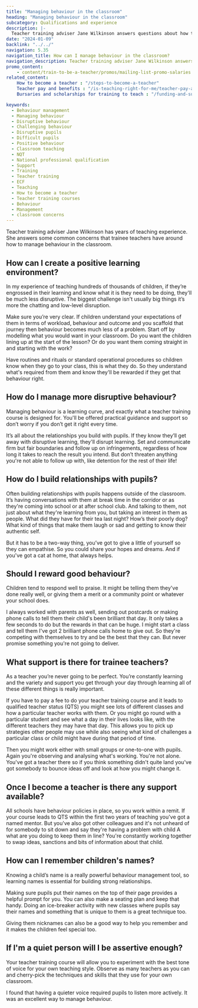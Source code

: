```yaml
---
title: "Managing behaviour in the classroom"
heading: "Managing behaviour in the classroom"
subcategory: Qualifications and experience
description: |-
  Teacher training adviser Jane Wilkinson answers questions about how to manage behaviour in the classroom.
date: "2024-01-09"
backlink: "../../"
navigation: 5.35
navigation_title: How can I manage behaviour in the classroom?
navigation_description: Teacher training adviser Jane Wilkinson answers common concerns around behaviour management.
promo_content:
    - content/train-to-be-a-teacher/promos/mailing-list-promo-salaries
related_content:
    How to become a teacher : "/steps-to-become-a-teacher"
    Teacher pay and benefits : "/is-teaching-right-for-me/teacher-pay-and-benefits" 
    Bursaries and scholarships for training to teach : "/funding-and-support/scholarships-and-bursaries"

keywords:
  - Behaviour management
  - Managing behaviour
  - Disruptive behaviour
  - Challenging behaviour
  - Disruptive pupils
  - Difficult pupils
  - Positive behaviour
  - Classroom teaching
  - NQT
  - National professional qualification
  - Support
  - Training
  - Teacher training
  - ECF
  - Teaching
  - How to become a teacher
  - Teacher training courses
  - Behaviour
  - Management
  - classroom concerns
---
```


Teacher training adviser Jane Wilkinson has years of teaching experience. She answers some common concerns that trainee teachers have around how to manage behaviour in the classroom.

## How can I create a positive learning environment?
In my experience of teaching hundreds of thousands of children, if they’re engrossed in their learning and know what it is they need to be doing, they'll be much less disruptive. The biggest challenge isn't usually big things it’s more the chatting and low-level disruption.  

Make sure you’re very clear. If children understand your expectations of them in terms of workload, behaviour and outcome and you scaffold that journey then behaviour becomes much less of a problem. Start off by modelling what you would want in your classroom. Do you want the children lining up at the start of the lesson? Or do you want them coming straight in and starting with the work?

Have routines and rituals or standard operational procedures so children know when they go to your class, this is what they do. So they understand what's required from them and know they'll be rewarded if they get that behaviour right.

## How do I manage more disruptive behaviour?
Managing behaviour is a learning curve, and exactly what a teacher training course is designed for. You'll be offered practical guidance and support so don’t worry if you don’t get it right every time.

It’s all about the relationships you build with pupils. If they know they’ll get away with disruptive learning, they'll disrupt learning. Set and communicate firm but fair boundaries and follow up on infringements, regardless of how long it takes to reach the result you intend. But don’t threaten anything you're not able to follow up with, like detention for the rest of their life!

## How do I build relationships with pupils?
Often building relationships with pupils happens outside of the classroom. It’s having conversations with them at break time in the corridor or as they're coming into school or at after school club. And talking to them, not just about what they're learning from you, but taking an interest in them as people. What did they have for their tea last night? How’s their poorly dog? What kind of things that make them laugh or sad and getting to know their authentic self.

But it has to be a two-way thing, you’ve got to give a little of yourself so they can empathise. So you could share your hopes and dreams. And if you've got a cat at home, that always helps.

## Should I reward good behaviour?
Children tend to respond well to praise. It might be telling them they've done really well, or giving them a merit or a community point or whatever your school does. 

I always worked with parents as well, sending out postcards or making phone calls to tell them their child's been brilliant that day. It only takes a few seconds to do but the rewards in that can be huge. I might start a class and tell them I've got 2 brilliant phone calls home to give out. So they're competing with themselves to try and be the best that they can. But never promise something you're not going to deliver. 

## What support is there for trainee teachers?
As a teacher you’re never going to be perfect. You’re constantly learning and the variety and support you get through your day through learning all of these different things is really important.

If you have to pay a fee to do your teacher training course and it leads to qualified teacher status (QTS) you might see lots of different classes and how a particular teacher works with them. Or you might go round with a particular student and see what a day in their lives looks like, with the different teachers they may have that day. This allows you to pick up strategies other people may use while also seeing what kind of challenges a particular class or  child might have during that period of time.

Then you might work either with small groups or one-to-one with pupils. Again you're observing and analysing what's working. You're not alone. You've got a teacher there so if you think something didn't quite land you've got somebody to bounce ideas off and look at how you might change it.

## Once I become a teacher is there any support available?
All schools have behaviour policies in place, so you work within a remit. If your course leads to QTS within the first two years of teaching you've got a named mentor. But you've also got other colleagues and it's not unheard of for somebody to sit down and say they're having a problem with child A what are you doing to keep them in line? You're constantly working together to swap ideas, sanctions and bits of information about that child.

## How can I remember children's names?
Knowing a child’s name is a really powerful behaviour management tool, so learning names is essential for building strong relationships.

Making sure pupils put their names on the top of their page provides a helpful prompt for you. You can also make a seating plan and keep that handy. Doing an ice-breaker activity with new classes where pupils say their names and something that is unique to them is a great technique too.

Giving them nicknames can also be a good way to help you remember and it makes the children feel special too.

## If I'm a quiet person will I be assertive enough?

Your teacher training course will allow you to experiment with the best tone of voice for your own teaching style. Observe as many teachers as you can and cherry-pick the techniques and skills that they use for your own classroom.

I found that having a quieter voice required pupils to listen more actively. It was an excellent way to manage behaviour.


